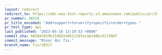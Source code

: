 ```yaml
---
layout: redirect
redirect_to: https://a8c-woo-test-reports.s3.amazonaws.com/public/pr/38318/api/index.html
pr_number: 38318
pr_title_encoded: "Add+support+to+verify+specific+order+types."
pr_test_type: api
last_published: "2023-05-16 13:19:53 +0000"
commit_sha: b85043819b15d6814961110facab148bc61739bf
commit_message: "Minor doc fix."
branch_name: fix/38317
---
```

